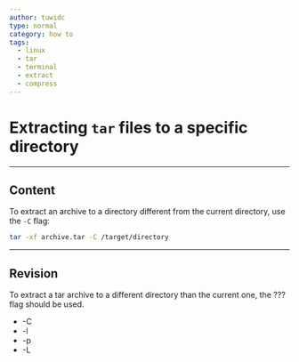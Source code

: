 ```yaml
---
author: tuwidc
type: normal
category: how to
tags:
  - linux
  - tar
  - terminal
  - extract
  - compress
---
```


# Extracting `tar` files to a specific directory


---

## Content

To extract an archive to a directory different from the current directory, use the `-C` flag:

```bash
tar -xf archive.tar -C /target/directory
```


---

## Revision

To extract a tar archive to a different directory than the current one, the ??? flag should be used.

- -C
- -l
- -p
- -L
